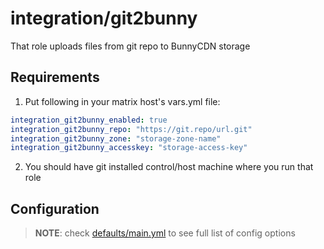 # integration/git2bunny

That role uploads files from git repo to BunnyCDN storage

## Requirements

1. Put following in your matrix host's vars.yml file:

```yml
integration_git2bunny_enabled: true
integration_git2bunny_repo: "https://git.repo/url.git"
integration_git2bunny_zone: "storage-zone-name"
integration_git2bunny_accesskey: "storage-access-key"
```

2. You should have git installed control/host machine where you run that role

## Configuration

> **NOTE**: check [defaults/main.yml](./defaults/main.yml) to see full list of config options
